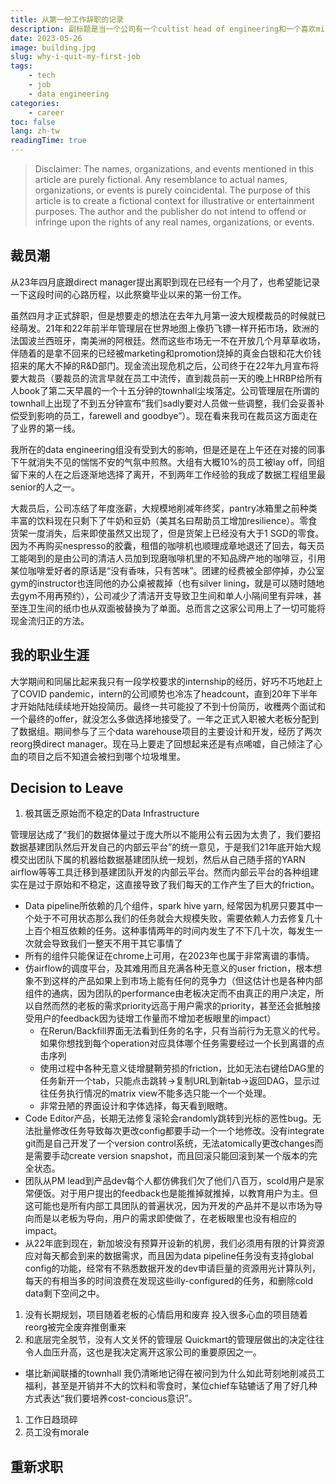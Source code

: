 ```yaml
---
title: 从第一份工作辞职的记录
description: 副标题是当一个公司有一个cultist head of engineering和一个喜欢micro-manage的CEO时会碰撞出什么样的火花
date: 2023-05-26
image: building.jpg
slug: why-i-quit-my-first-job
tags:
    - tech
    - job
    - data engineering
categories: 
    - career
toc: false
lang: zh-tw
readingTime: true
---
```


> Disclaimer: The names, organizations, and events mentioned in this article are purely fictional. Any resemblance to actual names, organizations, or events is purely coincidental. The purpose of this article is to create a fictional context for illustrative or entertainment purposes. The author and the publisher do not intend to offend or infringe upon the rights of any real names, organizations, or events.

## 裁员潮

从23年四月底跟direct manager提出离职到现在已经有一个月了，也希望能记录一下这段时间的心路历程，以此祭奠毕业以来的第一份工作。

虽然四月才正式辞职，但是想要走的想法在去年九月第一波大规模裁员的时候就已经萌发。21年和22年前半年管理层在世界地图上像扔飞镖一样开拓市场，欧洲的法国波兰西班牙，南美洲的阿根廷。然而这些市场无一不在开放几个月草草收场，伴随着的是拿不回来的已经被marketing和promotion烧掉的真金白银和花大价钱招来的尾大不掉的R&D部门。现金流出现危机之后，公司终于在22年九月宣布将要大裁员（要裁员的流言早就在员工中流传，直到裁员前一天的晚上HRBP给所有人book了第二天早晨的一个十五分钟的townhall尘埃落定。公司管理层在所谓的townhall上出现了不到五分钟宣布“我们sadly要对人员做一些调整，我们会妥善补偿受到影响的员工，farewell and goodbye”）。现在看来我司在裁员这方面走在了业界的第一线。

我所在的data engineering组没有受到大的影响，但是还是在上午还在对接的同事下午就消失不见的惴惴不安的气氛中煎熬。大组有大概10%的员工被lay off，同组留下来的人在之后逐渐地选择了离开，不到两年工作经验的我成了数据工程组里最senior的人之一。

大裁员后，公司冻结了年度涨薪，大规模地削减年终奖，pantry冰箱里之前种类丰富的饮料现在只剩下了牛奶和豆奶（美其名曰帮助员工增加resilience）。零食货架一度消失，后来即使虽然又出现了，但是货架上已经没有大于1 SGD的零食。因为不再购买nespresso的胶囊，租借的咖啡机也顺理成章地退还了回去，每天员工能喝到的是由公司的清洁人员加到现磨咖啡机里的不知品牌产地的咖啡豆，引用某位咖啡爱好者的原话是“没有香味，只有苦味”。团建的经费被全部停掉，办公室gym的instructor也连同他的办公桌被裁掉（也有silver lining，就是可以随时随地去gym不用再预约），公司减少了清洁开支导致卫生间和单人小隔间里有异味，甚至连卫生间的纸巾也从双面被替换为了单面。总而言之这家公司用上了一切可能将现金流归正的方法。

## 我的职业生涯

大学期间和同届比起来我只有一段学校要求的internship的经历，好巧不巧地赶上了COVID pandemic，intern的公司顺势也冷冻了headcount，直到20年下半年才开始陆陆续续地开始投简历。最终一共可能投了不到十份简历，收穫两个面试和一个最终的offer，就没怎么多做选择地接受了。一年之正式入职被大老板分配到了数据组。期间参与了三个data warehouse项目的主要设计和开发，经历了两次reorg换direct manager。现在马上要走了回想起来还是有点唏嘘，自己倾注了心血的项目之后不知道会被扫到哪个垃圾堆里。

## Decision to Leave

1. 极其匮乏原始而不稳定的Data Infrastructure

管理层达成了“我们的数据体量过于庞大所以不能用公有云因为太贵了，我们要招数据基建团队然后开发自己的内部云平台”的统一意见，于是我们21年底开始大规模交出团队下属的机器给数据基建团队统一规划，然后从自己随手搭的YARN airflow等等工具迁移到基建团队开发的内部云平台。然而内部云平台的各种组建实在是过于原始和不稳定，这直接导致了我们每天的工作产生了巨大的friction。

- Data pipeline所依赖的几个组件，spark hive yarn, 经常因为机房只要其中一个处于不可用状态那么我们的任务就会大规模失败，需要依赖人力去修复几十上百个相互依赖的任务。这种事情两年的时间内发生了不下几十次，每发生一次就会导致我们一整天不用干其它事情了
- 所有的组件只能保证在chrome上可用，在2023年也属于非常离谱的事情。
- 仿airflow的调度平台，及其难用而且充满各种无意义的user friction，根本想象不到这样的产品如果上到市场上能有任何的竞争力（但这估计也是各种内部组件的通病，因为团队的performance由老板决定而不由真正的用户决定，所以自然而然的老板的需求priority远高于用户需求的priority，甚至还会抵触接受用户的feedback因为徒增工作量而不增加老板眼里的impact）
  - 在Rerun/Backfill界面无法看到任务的名字，只有当前行为无意义的代号。如果你想找到每个operation对应具体哪个任务需要经过一个长到离谱的点击序列
  - 使用过程中各种无意义徒增腱鞘劳损的friction，比如无法右键给DAG里的任务新开一个tab，只能点击跳转->复制URL到新tab->返回DAG，显示过往任务执行情况的matrix view不能多选只能一个一个处理。
  - 非常丑陋的界面设计和字体选择，每天看到眼瞎。
- Code Editor产品，长期无法修复滚轮会randomly跳转到光标的恶性bug。无法批量修改任务导致每次更改config都要手动一个一个地修改。没有integrate git而是自己开发了一个version control系统，无法atomically更改changes而是需要手动create version snapshot，而且回滚只能回滚到某一个版本的完全状态。
- 团队从PM lead到产品dev每个人都仿佛我们欠了他们八百万，scold用户是家常便饭。对于用户提出的feedback也是能推掉就推掉，以教育用户为主。但这可能也是所有内部工具团队的普遍状况，因为开发的产品并不是以市场为导向而是以老板为导向，用户的需求即使做了，在老板眼里也没有相应的impact。
- 从22年底到现在，新加坡没有预算开设新的机房，我们必须用有限的计算资源应对每天都会到来的数据需求，而且因为data pipeline任务没有支持global config的功能，经常有不熟悉数据开发的dev申请巨量的资源用光计算队列，每天的有相当多的时间浪费在发现这些illy-configured的任务，和删除cold data剩下空间之中。
  
1. 没有长期规划，项目随着老板的心情启用和废弃
投入很多心血的项目随着reorg被完全废弃推倒重来
1. 和底层完全脱节，没有人文关怀的管理层
Quickmart的管理层做出的决定往往令人血压升高，这也是我决定离开这家公司的重要原因之一。
- 堪比新闻联播的townhall
  我仍清晰地记得在被问到为什么如此苛刻地削减员工福利，甚至是开销并不大的饮料和零食时，某位chief车轱辘话了用了好几种方式表达“我们要培养cost-concious意识”。
1. 工作日趋琐碎
2. 员工没有morale

## 重新求职